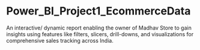 # Power_BI_Project1_EcommerceData
An interactive/ dynamic report enabling the owner of Madhav Store to gain insights using features like filters, slicers, drill-downs, and visualizations for comprehensive sales tracking across India.
